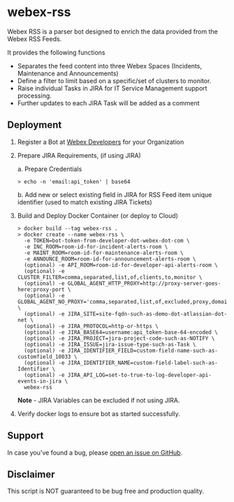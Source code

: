 # webex-rss

Webex RSS is a parser bot designed to enrich the data provided from the Webex RSS Feeds.

It provides the following functions
- Separates the feed content into three Webex Spaces (Incidents, Maintenance and Announcements)
- Define a filter to limit based on a specific/set of clusters to monitor.
- Raise individual Tasks in JIRA for IT Service Management support processing. 
- Further updates to each JIRA Task will be added as a comment

## Deployment

1. Register a Bot at [Webex Developers](https://developer.webex.com/my-apps) for your Organization
2. Prepare JIRA Requirements, (if using JIRA)

    a. Prepare Credentials
    ```
    > echo -n 'email:api_token' | base64
    ```
    b. Add new or select existing field in JIRA for RSS Feed item unique identifier (used to match existing JIRA Tickets)

3. Build and Deploy Docker Container (or deploy to Cloud)

    ```
    > docker build --tag webex-rss .
    > docker create --name webex-rss \
      -e TOKEN=bot-token-from-developer-dot-webex-dot-com \
      -e INC_ROOM=room-id-for-incident-alerts-room \
      -e MAINT_ROOM=room-id-for-maintenance-alerts-room \
      -e ANNOUNCE_ROOM=room-id-for-announcement-alerts-room \
      (optional) -e API_ROOM=room-id-for-developer-api-alerts-room \
      (optional) -e CLUSTER_FILTER=comma,separated,list,of,clients,to,monitor \
      (optional) -e GLOBAL_AGENT_HTTP_PROXY=http://proxy-server-goes-here:proxy-port \
      (optional) -e GLOBAL_AGENT_NO_PROXY='comma,separated,list,of,excluded,proxy,domains' \
      (optional) -e JIRA_SITE=site-fqdn-such-as-demo-dot-atlassian-dot-net \
      (optional) -e JIRA_PROTOCOL=http-or-https \
      (optional) -e JIRA_BASE64=username:api_token-base-64-encoded \
      (optional) -e JIRA_PROJECT=jira-project-code-such-as-NOTIFY \
      (optional) -e JIRA_ISSUE=jira-issue-type-such-as-Task \
      (optional) -e JIRA_IDENTIFIER_FIELD=custom-field-name-such-as-customfield_10033 \
      (optional) -e JIRA_IDENTIFIER_NAME=custom-field-label-such-as-Identifier \
      (optional) -e JIRA_API_LOG=set-to-true-to-log-developer-api-events-in-jira \
      webex-rss
    ```
    **Note** - JIRA Variables can be excluded if not using JIRA.

4. Verify docker logs to ensure bot as started successfully.

## Support

In case you've found a bug, please [open an issue on GitHub](../../issues).

## Disclaimer

This script is NOT guaranteed to be bug free and production quality.